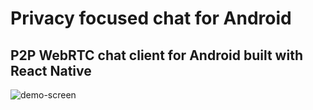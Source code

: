 # Privacy focused chat for Android

## P2P WebRTC chat client for Android built with React Native

![demo-screen](https://github.com/user-attachments/assets/d71f7719-1bdc-47fd-a810-338eea069c3e)
